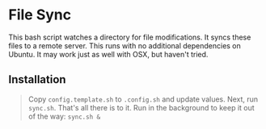 # File Sync

This bash script watches a directory for file modifications. It syncs these files to a remote server. This runs with no additional dependencies on Ubuntu. It may work just as well with OSX, but haven't tried.

## Installation

> Copy ```config.template.sh``` to ```.config.sh``` and update values. Next, run ```sync.sh```. That's all there is to it. Run in the background to keep it out of the way: ```sync.sh &```
